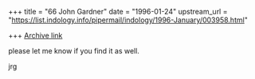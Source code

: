 +++
title = "66 John Gardner"
date = "1996-01-24"
upstream_url = "https://list.indology.info/pipermail/indology/1996-January/003958.html"

+++
[Archive link](https://list.indology.info/pipermail/indology/1996-January/003958.html)

please let me know if you find it as well.  

jrg






